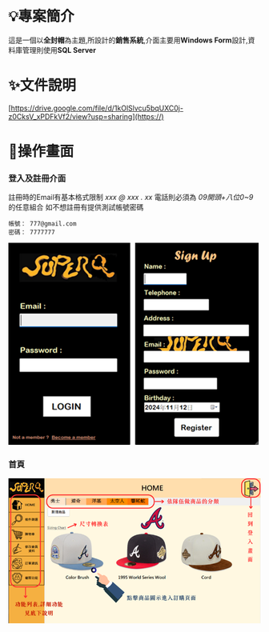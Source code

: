 # 💡專案簡介
這是一個以**全封帽**為主題,所設計的**銷售系統**,介面主要用**Windows Form**設計,資料庫管理則使用**SQL Server**

# ✨文件說明
[https://drive.google.com/file/d/1kOlSlvcu5bqUXC0j-z0CksV_xPDFkVf2/view?usp=sharing](https://)

# 👀操作畫面
### 登入及註冊介面
註冊時的Email有基本格式限制 *xxx @ xxx . xx*
電話則必須為 *09開頭+八位0~9* 的任意組合
如不想註冊有提供測試帳號密碼
```
帳號： 777@gmail.com
密碼： 7777777
```
![Cap融合](image/Cap融合.png)

### 首頁
![首頁說明](image/首頁說明.png)
